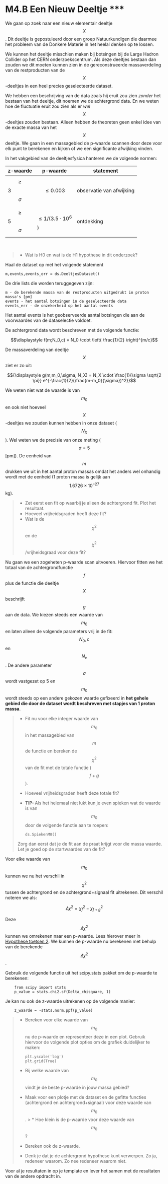# M4.B Een Nieuw Deeltje \*\*\*

We gaan op zoek naar een nieuw elementair deeltje $$X$$. Dit deeltje is gepostuleerd door een groep Natuurkundigen die daarmee het probleem van de Donkere Materie in het heelal denken op te lossen. 

We kunnen het deeltje misschien maken bij botsingen bij de Large Hadron Collider op het CERN onderzoekscentrum. Als deze deeltjes bestaan dan zouden we dit moeten kunnen zien in de gereconstrueerde massaverdeling van de restproducten van de $$X$$-deeltjes in een heel precies geselecteerde dataset. 

We hebben een beschrijving van de data zoals hij eruit zou zien *zonder* het bestaan van het deeltje, dit noemen we de achtergrond data. En we weten hoe de fluctuatie eruit zou zien als er *wel* $$X$$-deeltjes zouden bestaan. 
Alleen hebben de theoreten geen enkel idee van de exacte massa van het $$X$$ deeltje. We gaan in een massagebied de p-waarde scannen door deze voor elk punt te berekenen en kijken of we een significante afwijking vinden. 

In het vakgebied van de deeltjesfysica hanteren we de volgende normen: 

| z-waarde | p-waarde | statement |
|---|---|---|
| $$\geq$$ 3 $$\sigma$$ | $$\leq 0.003$$ |  observatie van afwijking|
| $$\geq$$ 5 $$\sigma$$ | $$\leq 1/(3.5 \cdot 10^6$$) | ontdekking|

<br>

> * Wat is H0 en wat is de H1 hypothese in dit onderzoek?

Haal de dataset op met het volgende statement

	m,events,events_err = ds.DeeltjesDataset()
	
De drie lists die worden teruggegeven zijn:
	
	m - de berekende massa van de restproducten uitgedrukt in proton massa's [pm] 
	events - het aantal botsingen in de geselecteerde data
	events_err - de onzekerheid op het aantal events
	
	
Het aantal events is het geobserveerde aantal botsingen die aan de voorwaardes van de dataselectie voldoet.
	
De achtergrond data wordt beschreven met de volgende functie: 

$$\displaystyle f(m;N_0,c) = N_0 \cdot \left( \frac{1}{2} \right)^{m/c}$$

De massaverdeling van deeltje $$X$$ ziet er zo uit: 

$${\displaystyle g(m;m_0,\sigma, N_X) = N_X \cdot \frac{1}{\sigma \sqrt{2 \pi}} e^{-\frac{1}{2}(\frac{m-m_0}{\sigma})^2}}$$

We weten niet wat de waarde is van $$m_0$$ en ook niet hoeveel $$X$$-deeltjes we zouden kunnen hebben in onze dataset ($$N_X$$). Wel weten we de precisie van onze meting ($$\sigma=5$$ [pm]). De eenheid van $$m$$ drukken 
we uit in het aantal proton massas omdat het anders wel onhandig wordt met de eenheid (1 proton massa is gelijk aan $$1.6726 \times 10^{-27}$$ kg).

> * Zet eerst een fit op waarbij je alleen de achtergrond fit. Plot het resultaat. 
> * Hoeveel vrijheidsgraden heeft deze fit?
> * Wat is de $$\chi^2$$ en de $$\chi^2$$/vrijheidsgraad voor deze fit?


Nu gaan we een zogeheten p-waarde scan uitvoeren. Hiervoor fitten we het totaal van de achtergrondfunctie $$f$$ plus de functie die deeltje $$X$$ beschrijft $$g$$ aan de data. We kiezen steeds een waarde van $$m_0$$ en laten alleen de volgende parameters vrij in de fit: $$N_0, c$$ en $$N_x$$. De andere parameter $$\sigma$$ wordt vastgezet op 5 en $$m_0$$ wordt steeds op een andere gekozen waarde gefixeerd in **het gehele gebied die door de dataset wordt beschreven met stapjes van 1 proton massa**.

> * Fit nu voor elke integer waarde van $$m_0$$ in het massagebied van $$m$$ de functie en bereken de $$\chi^2$$ van de fit met de totale functie ($$f+g$$).
> * Hoeveel vrijheidsgraden heeft deze totale fit?
> * **TIP:** Als het helemaal niet lukt kun je even spieken wat de waarde is van $$m_0$$ door de volgende functie aan te roepen: 
> 		
> 		ds.SpiekenM0()
>
> Zorg dan eerst dat je de fit aan de praat krijgt voor die massa waarde. Let je goed op de startwaardes van de fit?


Voor elke waarde van $$m_0$$ kunnen we nu het verschil in $$\chi^2$$ tussen de achtergrond en de achtergrond+signaal fit uitrekenen. Dit verschil noteren we als: 

$${\displaystyle \Delta \chi^2 = \chi^2_{f} - \chi^2_{f+g}}$$

Deze $$\Delta \chi^2$$ kunnen we omrekenen naar een p-waarde. Lees hierover meer in [Hypothese toetsen 2](/module-4/Hypothese-toetsen-2). We kunnen de p-waarde nu berekenen met behulp van de berekende $$\Delta \chi^2$$.

Gebruik de volgende functie uit het scipy.stats pakket om de p-waarde te berekenen: 

  		from scipy import stats
		p_value = stats.chi2.sf(Delta_chisquare, 1)

Je kan nu ook de z-waarde uitrekenen op de volgende manier: 

	    z_waarde = -stats.norm.ppf(p_value)

> * Bereken voor elke waarde van $$m_0$$ nu de p-waarde en representeer deze in een plot. Gebruik hiervoor de volgende plot opties om de grafiek duidelijker te maken: 
> 
>		plt.yscale('log')
>		plt.grid(True)
>
> * Bij welke waarde van $$m_0$$ vindt je de beste p-waarde in jouw massa gebied?
> * Maak voor een plotje met de dataset en de gefitte functies (achtergrond en achtergrond+signaal) voor deze waarde van $$m_0$$. > * Hoe klein is de p-waarde voor deze waarde van $$m_0$$?
> * Bereken ook de z-waarde.
> * Denk je dat je de achtergrond hypothese kunt verwerpen. Zo ja, redeneer waarom. Zo nee redeneer waarom niet.

Voor al je resultaten in op je template en lever het samen met de resultaten van de andere opdracht in.

